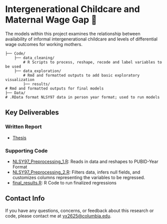 #  Intergenerational Childcare and Maternal Wage Gap 💼
The models within this project examines the relationship between availability of informal intergenerational childcare and levels of differential wage outcomes for working mothers.

	├── Code/
		├── data_cleaning/
	    	# R Scripts to process, reshape, recode and label variables to be used 
		├── data_exploration/
	    	# Rmd and formatted outputs to add basic exploratory visualization 
	    	├── results/
    # Rmd and formatted outputs for final models 
	├── Data/
    # .RData format NLSY97 data in person year format; used to run models

  
## Key Deliverables
### Written Report 
* [Thesis](https://www.overleaf.com/project/6188da441ee7dab092b4ef80)

### Supporting Code 
* [NLSY97_Preprocessing_1.R](https://github.com/connixu/Intergenerational_Childcare_Maternal_Wage_Gap/blob/main/code/data_cleaning/NLSY97_Preprocessing_1.R): Reads in data and reshapes to PUBID-Year Format 
* [NLSY97_Preprocessing_2.R](https://github.com/connixu/Intergenerational_Childcare_Maternal_Wage_Gap/blob/main/code/data_cleaning/NLSY97_Preprocessing_2.R): Filters data, infers null fields, and customizes columns representing the variables to be regressed. 
* [final_results.R](https://github.com/connixu/Intergenerational_Childcare_Maternal_Wage_Gap/blob/main/code/results/final_results.R): R Code to run finalized regressions


## Contact Info

If you have any questions, concerns, or feedback about this research or code, please contact me at yx2625@columbia.edu. 
